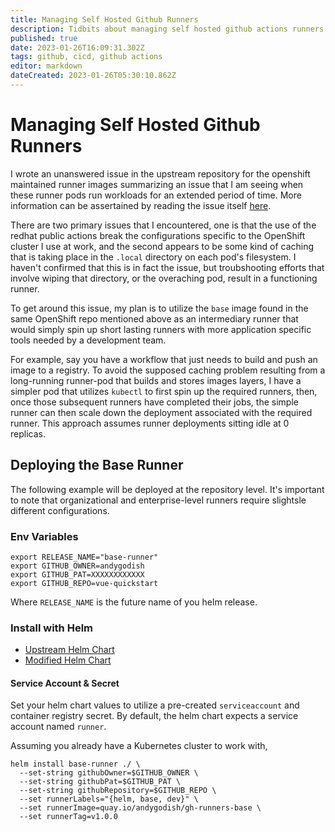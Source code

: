 ```yaml
---
title: Managing Self Hosted Github Runners
description: Tidbits about managing self hosted github actions runners. 
published: true
date: 2023-01-26T16:09:31.302Z
tags: github, cicd, github actions
editor: markdown
dateCreated: 2023-01-26T05:30:10.862Z
---
```


# Managing Self Hosted Github Runners

I wrote an unanswered issue in the upstream repository for the openshift maintained runner images summarizing an issue that I am seeing when these runner pods run workloads for an extended period of time. More information can be assertained by reading the issue itself [here](https://github.com/redhat-actions/openshift-actions-runners/issues/23). 

There are two primary issues that I encountered, one is that the use of the redhat public actions break the configurations specific to the OpenShift cluster I use at work, and the second appears to be some kind of caching that is taking place in the `.local` directory on each pod's filesystem. I haven't confirmed that this is in fact the issue, but troubshooting efforts that involve wiping that directory, or the overaching pod, result in a functioning runner. 

To get around this issue, my plan is to utilize the `base` image found in the same OpenShift repo mentioned above as an intermediary runner that would simply spin up short lasting runners with more application specific tools needed by a development team. 

For example, say you have a workflow that just needs to build and push an image to a registry. To avoid the supposed caching problem resulting from a long-running runner-pod that builds and stores images layers, I have a simpler pod that utilizes `kubectl` to first spin up the required runners, then, once those subsequent runners have completed their jobs, the simple runner can then scale down the deployment associated with the required runner. This approach assumes runner deployments sitting idle at 0 replicas.

## Deploying the Base Runner

The following example will be deployed at the repository level. It's important to note that organizational and enterprise-level runners require slightsle different configurations.

### Env Variables

```
export RELEASE_NAME="base-runner"                        
export GITHUB_OWNER=andygodish
export GITHUB_PAT=XXXXXXXXXXXX
export GITHUB_REPO=vue-quickstart
```

Where `RELEASE_NAME` is the future name of you helm release. 

### Install with Helm

- [Upstream Helm Chart](https://github.com/redhat-actions/openshift-actions-runner-chart)
- [Modified Helm Chart](https://github.com/vr-infrastructure/openshift-gh-runners-chart)


#### Service Account & Secret

Set your helm chart values to utilize a pre-created `serviceaccount` and container registry secret. By default, the helm chart expects a service account named `runner`. 

Assuming you already have a Kubernetes cluster to work with, 

```
helm install base-runner ./ \    
  --set-string githubOwner=$GITHUB_OWNER \
  --set-string githubPat=$GITHUB_PAT \
  --set-string githubRepository=$GITHUB_REPO \
  --set runnerLabels="{helm, base, dev}" \
  --set runnerImage=quay.io/andygodish/gh-runners-base \
  --set runnerTag=v1.0.0
```